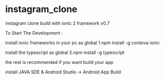 # instagram_clone
instagram clone build with ionic 2 framework v0.7


To Start The Development :

install ionic frameworks in your pc as global
1.npm install -g cordova ionic

install the typescript as global 
2.npm install -g typescript

the rest is recommended if you want build your app

install JAVA SDE & Android Studio -> Android App Build
